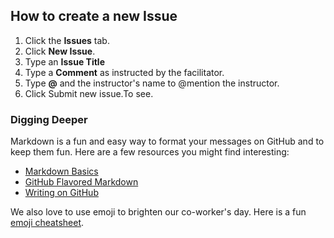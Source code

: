 ## How to create a new Issue

1. Click the **Issues** tab.
2. Click **New Issue**.
3. Type an **Issue Title**
4. Type a **Comment** as instructed by the facilitator.
5. Type **@** and the instructor's name to @mention the instructor.
6. Click Submit new issue.To see.

### Digging Deeper

Markdown is a fun and easy way to format your messages on GitHub and to keep them fun. Here are a few resources you might find interesting:

- [Markdown Basics](https://help.github.com/articles/markdown-basics/)
- [GitHub Flavored Markdown](https://help.github.com/articles/github-flavored-markdown/)
- [Writing on GitHub](https://help.github.com/articles/writing-on-github/)

We also love to use emoji to brighten our co-worker's day. Here is a fun [emoji cheatsheet](http://www.emoji-cheat-sheet.com/).

